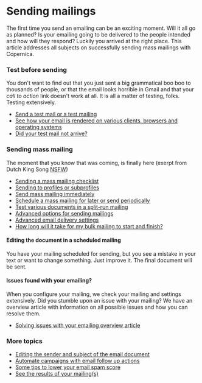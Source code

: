 # Sending mailings

The first time you send an emailing can be an exciting moment. Will it
all go as planned? Is your emailing going to be delivered to the people
intended and how will they respond? Luckily you arrived at the right
place. This article addresses all subjects on successfully sending mass
mailings with Copernica.

### Test before sending

You don't want to find out that you just sent a big grammatical boo boo
to thousands of people, or that the email looks horrible in Gmail and
that your *call to action* link doesn't work at all. It is all a matter
of testing, folks. Testing extensively.

-   [Send a test mail or a test
    mailing](./send-a-test-mail-or-test-mailing.md)
-   [See how your email is rendered on various clients, browsers and
    operating
    systems](./using-litmus-email-preview-to-test-your-email-newsletter.md)
-   [Did your test mail not
    arrive?](./did-your-test-mail-not-arrive.md)

### Sending mass mailing

The moment that you know that was coming, is finally here (exerpt from
Dutch King Song
[NSFW](http://www.youtube.com/watch?v=h_lRn6oBwWY&noredirect=1))

-   [Sending a mass mailing
    checklist](./extended-checklist-for-sending-mass-mailings-with-copernica.md)
-   [Sending to profiles or
    subprofiles](./sending-to-profiles-or-subprofiles.md)
-   [Send mass mailing
    immediately](./how-do-i-send-a-mass-mailing.md)
-   [Schedule a mass mailing for later or send
    periodically](./schedule-a-mass-mailing-for-later-or-send-periodically.md)
-   [Test various documents in a split-run
    mailing](./setting-up-a-split-run-mailing.md)
-   [Advanced options for sending
    mailings](./mass-mailing-additional-options.md)
-   [Advanced email delivery
    settings](./advanced-email-delivery-settings.md)
-   [How long will it take for my bulk mailing to start and
    finish?](./how-long-will-it-take-for-my-mailing-to-start-sending.md)

#### Editing the document in a scheduled mailing

You have your mailing scheduled for sending, but you see a mistake in
your text or want to change something. Just improve it. The final
document will be sent.

#### Issues found with your emailing?

When you configure your mailing, we check your mailing and settings
extensively. Did you stumble upon an issue with your mailing? We have an
overview article with information on all possible issues and how you can
resolve them.

-   [Solving issues with your emailing overview
    article](./the-issue-checker-prior-to-the-sending-of-a-mass-mailing.md)

### More topics

-   [Editing the sender and subject of the email
    document](./editing-the-sender-and-subject-of-the-email-document.md)
-   [Automate campaigns with email follow up
    actions](./follow-up-actions-for-email-documents.md)
-   [Some tips to lower your email spam
    score](./some-tips-to-lower-your-email-spam-score.md)
-   [See the results of your
    mailing(s)](./view-the-results-of-your-mailing.md)

